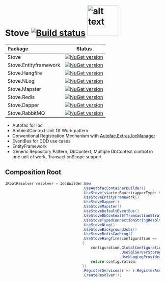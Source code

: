 

#   Stove [![Build status](https://ci.appveyor.com/api/projects/status/wv4049ey7666vrq4?svg=true)](https://ci.appveyor.com/project/osoykan/stove-jo52k) <img src="https://raw.githubusercontent.com/osoykan/Stove/master/stove.png" alt="alt text" width="100" height="100">  


 
 


|Package|Status|
|:------|:-----:|
|Stove|[![NuGet version](https://badge.fury.io/nu/Stove.svg)](https://badge.fury.io/nu/Stove)|
|Stove.Entityframework|[![NuGet version](https://badge.fury.io/nu/Stove.EntityFramework.svg)](https://badge.fury.io/nu/Stove.EntityFramework)|
|Stove.Hangfire|[![NuGet version](https://badge.fury.io/nu/Stove.Hangfire.svg)](https://badge.fury.io/nu/Stove.Hangfire)|
|Stove.NLog|[![NuGet version](https://badge.fury.io/nu/Stove.NLog.svg)](https://badge.fury.io/nu/Stove.NLog)|
|Stove.Mapster|[![NuGet version](https://badge.fury.io/nu/Stove.Mapster.svg)](https://badge.fury.io/nu/Stove.Mapster)|
|Stove.Redis|[![NuGet version](https://badge.fury.io/nu/Stove.Redis.svg)](https://badge.fury.io/nu/Stove.Redis)|
|Stove.Dapper|[![NuGet version](https://badge.fury.io/nu/Stove.Dapper.svg)](https://badge.fury.io/nu/Stove.Dapper)|
|Stove.RabbitMQ|[![NuGet version](https://badge.fury.io/nu/Stove.RabbitMQ.svg)](https://badge.fury.io/nu/Stove.RabbitMQ)|

* Autofac for Ioc
* AmbientContext Unit Of Work pattern
* Conventional Registration Mechanism with [Autofac.Extras.IocManager](https://github.com/osoykan/Autofac.Extras.IocManager) 
* EventBus for DDD use cases
* EntityFramework
* Generic Repository Pattern, DbContext, Multiple DbContext control in one unit of work, TransactionScope support


## Composition Root
```csharp
IRootResolver resolver = IocBuilder.New
                                   .UseAutofacContainerBuilder()
                                   .UseStove(starterBootstrapperType: typeof(StoveDemoBootstrapper), autoUnitOfWorkInterceptionEnabled: true)
                                   .UseStoveEntityFramework()
                                   .UseStoveDapper()
                                   .UseStoveMapster()
                                   .UseStoveDefaultEventBus()
                                   .UseStoveDbContextEfTransactionStrategy()
                                   .UseStoveTypedConnectionStringResolver()
                                   .UseStoveNLog()
                                   .UseStoveBackgroundJobs()
                                   .UseStoveRedisCaching()
                                   .UseStoveHangfire(configuration =>
                                   {
                                       configuration.GlobalConfiguration
                                                    .UseSqlServerStorage("Default")
                                                    .UseNLogLogProvider();
                                       return configuration;
                                   })
                                   .RegisterServices(r => r.RegisterAssemblyByConvention(Assembly.GetExecutingAssembly()))
                                   .CreateResolver();

```
